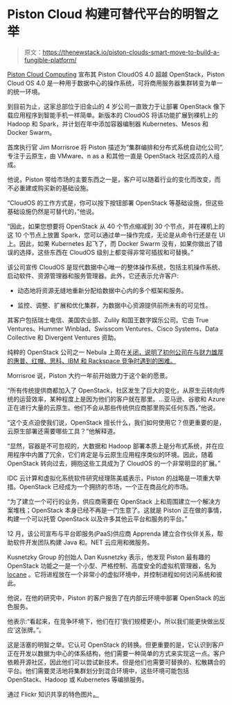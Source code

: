 # Piston Cloud 构建可替代平台的明智之举

> 原文：<https://thenewstack.io/piston-clouds-smart-move-to-build-a-fungible-platform/>

[Piston Cloud Computing](http://pistoncloud.com/2015/04/introducing-cloudos-4-0/) 宣布其 Piston CloudOS 4.0 超越 OpenStack，Piston Cloud OS 4.0 是一种用于数据中心的操作系统，可将商用服务器集群转变为单一的统一环境。

到目前为止，这家总部位于旧金山的 4 岁公司一直致力于让部署 OpenStack 像下载应用程序到智能手机一样简单。新版本的 CloudOS 将该功能扩展到裸机上的 Hadoop 和 Spark，并计划在年中添加容器编制器 Kubernetes、Mesos 和 Docker Swarm。

首席执行官 Jim Morrisroe 将 Piston 描述为“集群编排和分布式系统自动化公司”,专注于云原生，由 VMware、n as a 和其他一直是 OpenStack 社区成员的人组成。

他说，Piston 带给市场的主要东西之一是，客户可以随着行业的变化而改变，而不必重建或购买新的基础设施。

“CloudOS 的工作方式是，你可以按下按钮部署 OpenStack 等基础设施，但这些基础设施仍然是可替代的，”他说。

“因此，如果您想要将 OpenStack 从 40 个节点缩减到 30 个节点，并在裸机上的这 10 个节点上放置 Spark，您可以通过单一操作完成，无论是从命令行还是在 UI 上。因此，如果 Kubernetes 起飞了，而 Docker Swarm 没有，如果你做出了错误的选择，这些东西在 CloudOS 级别上都变得非常可插拔和可替换。”

该公司宣传 CloudOS 是现代数据中心唯一的整体操作系统，包括主机操作系统、启动软件、资源管理器和服务管理器。此外，它还表示允许客户:

*   动态地将资源无缝地重新分配给数据中心内的多个框架和服务。

*   监控、调整、扩展和优化集群，为数据中心资源提供前所未有的可见性。

其客户包括瑞士电信、美国农业部、Zulily 和国王数字娱乐公司。它由 True Ventures、Hummer Winblad、Swisscom Ventures、Cisco Systems、Data Collective 和 Divergent Ventures 资助。

纯粹的 OpenStack 公司之一 Nebula 上周在[关闭，说明了初创公司在与财力雄厚的惠普、红帽、思科、IBM 和 Rackspace 竞争时遇到的困难。](http://www.networkworld.com/article/2905673/cloud-computing/openstack-company-nebula-shutters.html)

Morrisroe 说，Piston 大约一年前开始致力于这个新的愿景。

“所有传统提供商都加入了 OpenStack，社区发生了巨大的变化，从原生云转向传统的运营效率，某种程度上是因为他们的客户就在那里。…亚马逊、谷歌和 Azure 正在进行大量的云原生。他们不会从那些传统供应商那里购买任何东西，”他说。

“这个支点迫使我们说，OpenStack 擅长什么，我们如何使用它？但更重要的是，云原生部署还需要哪些工具？”他解释道。

“显然，容器是不可忽视的，大数据和 Hadoop 部署本质上是分布式系统，并在应用程序中内置了冗余，它们肯定是与云原生应用程序类似的环境。因此，随着 OpenStack 转向过去，拥抱这些工具成为了 CloudOS 的一个非常明显的扩展。”

IDC 云计算和虚拟化系统软件研究经理陈美威表示，Piston 的战略是一项重大举措。OpenStack 已经成为一个拥挤的市场，一个正在商品化的市场。

“为了建立一个可行的业务，供应商需要在 OpenStack 上和周围建立一个解决方案堆栈；OpenStack 本身已经不再是一门生意了。这就是 Piston 正在做的事情，构建一个可以托管 OpenStack 以及许多其他云平台和服务的平台。”

12 月，该公司宣布与平台即服务(PaaS)供应商 Apprenda 建立合作伙伴关系，帮助软件开发团队构建 Java 和。NET 云应用和微服务。

Kusnetzky Group 的创始人 Dan Kusnetzky 表示，他发现 Piston 最有趣的 OpenStack 功能之一是一个小型、严格控制、高度安全的虚拟机管理器，名为 [Iocane](https://www.zdnet.com/article/piston-cloud-adds-iocane-micro-os-to-openstack/) 。它将进程放在一个非常小的虚拟环境中，并控制进程如何访问系统和彼此。

他说，在他的研究中，Piston 的客户报告了在内部云环境中部署 OpenStack 的出色服务。

他表示:“看起来，在竞争环境下，他们在打‘我们规模更小，所以我们能更快做出反应’这张牌。”。

这是活塞的明智之举。它认可 OpenStack 的转换。但更重要的是，它认识到客户正在开发以数据为中心的体系结构，他们需要一种简单的方式来实现这一点。客户依赖开源社区，因此他们可以尝试新技术。但是他们也需要可替换的、松散耦合的平台。他们需要灵活地将集群划分到混合环境中，这些环境可能包括 OpenStack、Hadoop 或 Kubernetes 等编排服务。

通过 Flickr 知识共享的特色图片[。](https://www.flickr.com/photos/artlandstudio/6540856679/in/photolist-5og1fG-eCAXzD-9o2Qv8-aXZAP2-ieREYL-eCE8XL-5Fp5xi-eCE8g9-aDyPAi-ieRyx7-4huUF-pRkEqU-pCvXfV-7qtFF-2cJFv2-qMQahu-qb8rBZ-73tFNV-pRkEU9-pVBF5g)

<svg xmlns:xlink="http://www.w3.org/1999/xlink" viewBox="0 0 68 31" version="1.1"><title>Group</title> <desc>Created with Sketch.</desc></svg>